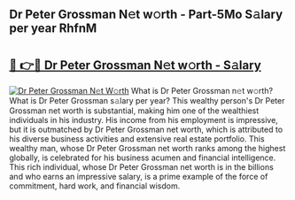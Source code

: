 ## Dr Peter Grossman N𝚎t w𝚘rth - Part-5Mo S𝚊lary per year RhfnM

# <h2><a href="http://gc457c.nevu.top/?p=Dr+Peter+Grossman">🔗 👉🔴 Dr Peter Grossman N𝚎t w𝚘rth - S𝚊lary</a></h2>

[![Dr Peter Grossman N𝚎t W𝚘rth](https://i.imgur.com/Oavwk0R.jpeg)](http://gc457c.nevu.top/?p=Dr+Peter+Grossman)
What is Dr Peter Grossman n𝚎t w𝚘rth? What is Dr Peter Grossman s𝚊lary per year?
This wealthy person's Dr Peter Grossman net worth is substantial, making him one of the wealthiest individuals in his industry. His income from his employment is impressive, but it is outmatched by Dr Peter Grossman net worth, which is attributed to his diverse business activities and extensive real estate portfolio. This wealthy man, whose Dr Peter Grossman net worth ranks among the highest globally, is celebrated for his business acumen and financial intelligence. This rich individual, whose Dr Peter Grossman net worth is in the billions and who earns an impressive salary, is a prime example of the force of commitment, hard work, and financial wisdom.
